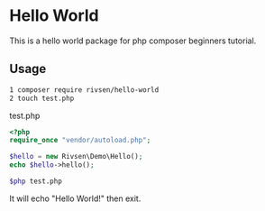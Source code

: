 # Hello World #

This is a hello world package for php composer beginners tutorial.

## Usage ##
```bash
1 composer require rivsen/hello-world
2 touch test.php
```

test.php
```php
<?php
require_once "vendor/autoload.php";

$hello = new Rivsen\Demo\Hello();
echo $hello->hello();
```

```bash
$php test.php
```

It will echo "Hello World!" then exit.
